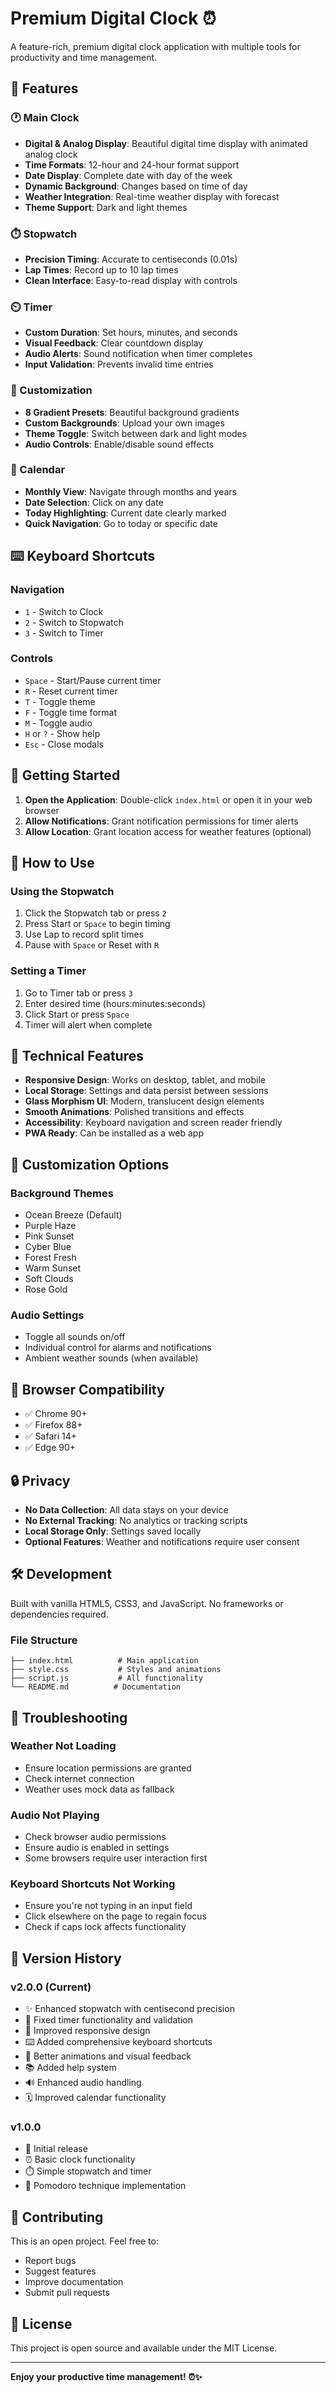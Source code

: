 # Premium Digital Clock ⏰

A feature-rich, premium digital clock application with multiple tools for productivity and time management.

## 🌟 Features

### 🕐 Main Clock
- **Digital & Analog Display**: Beautiful digital time display with animated analog clock
- **Time Formats**: 12-hour and 24-hour format support
- **Date Display**: Complete date with day of the week
- **Dynamic Background**: Changes based on time of day
- **Weather Integration**: Real-time weather display with forecast
- **Theme Support**: Dark and light themes

### ⏱️ Stopwatch
- **Precision Timing**: Accurate to centiseconds (0.01s)
- **Lap Times**: Record up to 10 lap times
- **Clean Interface**: Easy-to-read display with controls

### ⏲️ Timer
- **Custom Duration**: Set hours, minutes, and seconds
- **Visual Feedback**: Clear countdown display
- **Audio Alerts**: Sound notification when timer completes
- **Input Validation**: Prevents invalid time entries

### 🎨 Customization
- **8 Gradient Presets**: Beautiful background gradients
- **Custom Backgrounds**: Upload your own images
- **Theme Toggle**: Switch between dark and light modes
- **Audio Controls**: Enable/disable sound effects

### 📅 Calendar
- **Monthly View**: Navigate through months and years
- **Date Selection**: Click on any date
- **Today Highlighting**: Current date clearly marked
- **Quick Navigation**: Go to today or specific date

## ⌨️ Keyboard Shortcuts

### Navigation
- `1` - Switch to Clock
- `2` - Switch to Stopwatch  
- `3` - Switch to Timer

### Controls
- `Space` - Start/Pause current timer
- `R` - Reset current timer
- `T` - Toggle theme
- `F` - Toggle time format
- `M` - Toggle audio
- `H` or `?` - Show help
- `Esc` - Close modals

## 🚀 Getting Started

1. **Open the Application**: Double-click `index.html` or open it in your web browser
2. **Allow Notifications**: Grant notification permissions for timer alerts
3. **Allow Location**: Grant location access for weather features (optional)

## 🎯 How to Use

### Using the Stopwatch
1. Click the Stopwatch tab or press `2`
2. Press Start or `Space` to begin timing
3. Use Lap to record split times
4. Pause with `Space` or Reset with `R`

### Setting a Timer
1. Go to Timer tab or press `3`
2. Enter desired time (hours:minutes:seconds)
3. Click Start or press `Space`
4. Timer will alert when complete

## 🔧 Technical Features

- **Responsive Design**: Works on desktop, tablet, and mobile
- **Local Storage**: Settings and data persist between sessions
- **Glass Morphism UI**: Modern, translucent design elements
- **Smooth Animations**: Polished transitions and effects
- **Accessibility**: Keyboard navigation and screen reader friendly
- **PWA Ready**: Can be installed as a web app

## 🎨 Customization Options

### Background Themes
- Ocean Breeze (Default)
- Purple Haze
- Pink Sunset
- Cyber Blue
- Forest Fresh
- Warm Sunset
- Soft Clouds
- Rose Gold

### Audio Settings
- Toggle all sounds on/off
- Individual control for alarms and notifications
- Ambient weather sounds (when available)

## 📱 Browser Compatibility

- ✅ Chrome 90+
- ✅ Firefox 88+
- ✅ Safari 14+
- ✅ Edge 90+

## 🔒 Privacy

- **No Data Collection**: All data stays on your device
- **No External Tracking**: No analytics or tracking scripts
- **Local Storage Only**: Settings saved locally
- **Optional Features**: Weather and notifications require user consent

## 🛠️ Development

Built with vanilla HTML5, CSS3, and JavaScript. No frameworks or dependencies required.

### File Structure
```
├── index.html          # Main application
├── style.css           # Styles and animations
├── script.js           # All functionality
└── README.md          # Documentation
```

## 🐛 Troubleshooting

### Weather Not Loading
- Ensure location permissions are granted
- Check internet connection
- Weather uses mock data as fallback

### Audio Not Playing
- Check browser audio permissions
- Ensure audio is enabled in settings
- Some browsers require user interaction first

### Keyboard Shortcuts Not Working
- Ensure you're not typing in an input field
- Click elsewhere on the page to regain focus
- Check if caps lock affects functionality

## 📝 Version History

### v2.0.0 (Current)
- ✨ Enhanced stopwatch with centisecond precision
- 🔧 Fixed timer functionality and validation
- 📱 Improved responsive design
- ⌨️ Added comprehensive keyboard shortcuts
- 🎨 Better animations and visual feedback
- 📚 Added help system
- 🔊 Enhanced audio handling
- 🗓️ Improved calendar functionality

### v1.0.0
- 🎉 Initial release
- ⏰ Basic clock functionality
- ⏱️ Simple stopwatch and timer
- 🧠 Pomodoro technique implementation

## 🤝 Contributing

This is an open project. Feel free to:
- Report bugs
- Suggest features
- Improve documentation
- Submit pull requests

## 📄 License

This project is open source and available under the MIT License.

---

**Enjoy your productive time management! ⏰✨**
